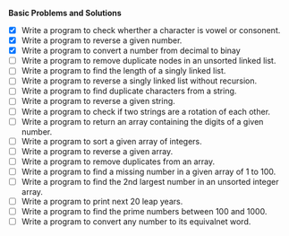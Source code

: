 **Basic Problems and Solutions**

- [x] Write a program to check wherther a character is vowel or consonent.
- [x] Write a program to reverse a given number.
- [x] Write a program to convert a number from decimal to binay
- [ ] Write a program to remove duplicate nodes in an unsorted linked list.
- [ ] Write a program to find the length of a singly linked list.
- [ ] Write a program to reverse a singly linked list without recursion.
- [ ] Write a program to find duplicate characters from a string.
- [ ] Write a program to reverse a given string.
- [ ] Write a program to check if two strings are a rotation of each other.
- [ ] Write a program to return an array containing the digits of a given number.
- [ ] Write a program to sort a given array of integers.
- [ ] Write a program to reverse a given array.
- [ ] Write a program to remove duplicates from an array.
- [ ] Write a program to find a missing number in a given array of 1 to 100.
- [ ] Write a program to find the 2nd largest number in an unsorted integer array.
- [ ] Write a program to print next 20 leap years.
- [ ] Write a program to find the prime numbers between 100 and 1000.
- [ ] Write a program to convert any number to its equivalnet word.
